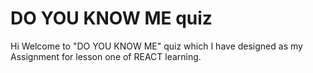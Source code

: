 # DO YOU KNOW ME quiz

Hi Welcome to "DO YOU KNOW ME" quiz which I have designed as my Assignment for lesson one of REACT learning.


